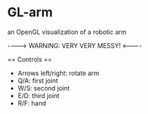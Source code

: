 GL-arm
======

an OpenGL visualization of a robotic arm


----> WARNING: VERY VERY MESSY! <----

== Controls ==

- Arrows left/right: rotate arm
- Q/A: first joint 
- W/S: second joint
- E/D: third joint
- R/F: hand